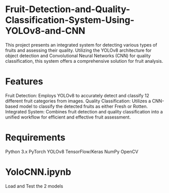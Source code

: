 # Fruit-Detection-and-Quality-Classification-System-Using-YOLOv8-and-CNN
This project presents an integrated system for detecting various types of fruits and assessing their quality. Utilizing the YOLOv8 architecture for object detection and Convolutional Neural Networks (CNN) for quality classification, this system offers a comprehensive solution for fruit analysis.

# Features
Fruit Detection: Employs YOLOv8 to accurately detect and classify 12 different fruit categories from images.
Quality Classification: Utilizes a CNN-based model to classify the detected fruits as either Fresh or Rotten.
Integrated System: Combines fruit detection and quality classification into a unified workflow for efficient and effective fruit assessment.

# Requirements
Python 3.x
PyTorch
YOLOv8
TensorFlow/Keras
NumPy
OpenCV

# YoloCNN.ipynb
Load and Test the 2 models
